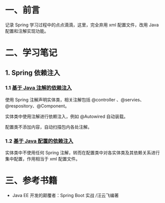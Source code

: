 # 一、前言

记录 Spring 学习过程中的点点滴滴，这里，完全弃用 xml 配置文件，改用 Java 配置和注解实现功能。

# 二、学习笔记

## 1. Spring 依赖注入

### 1.1 [基于 Java 注解的依赖注入](ioc/src/main/java/com/moonspirit/springlearning/ioc/annotationconfig/)

使用 Spring 注解声明实体类，相关注解包括 @controller 、@servies、@respository、@Component。

实体类中使用注解进行依赖注入，例如 @Autowired 自动装载。

配置类不添加内容，自动扫描包内各处注解。

### 1.2 [基于 Java 配置的依赖注入](ioc/src/main/java/com/moonspirit/springlearning/ioc/javaconfig/)

实体类中不使用任何 Spring 注解，转而在配置类中对各实体类及其依赖关系进行集中配置，作用相当于 xml 配置文件。

# 三、参考书籍

- Java EE 开发的颠覆者：Spring Boot 实战 /汪云飞编著
